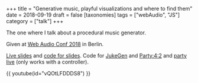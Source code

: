 +++
title = "Generative music, playful visualizations and where to find them"
date = 2018-09-19
draft = false
[taxonomies]
tags = ["webAudio", "JS"]
category = ["talk"]
+++

The one where I talk about a procedural music generator.

Given at [Web Audio Conf 2018](https://webaudioconf.com/) in Berlin.

[Live slides](https://lislis.de/talks/wac-2018) and [code for slides](https://github.com/lislis/wac-2018-talk). Code for [JukeGen](https://github.com/lislis/jukegen) and [Party:4:2](https://github.com/lislis/party-4-2) and [party live](https://lislis.de/projects/party42/) (only works with a controller).

{{ youtube(id="vQOtLFDDDS8") }}
